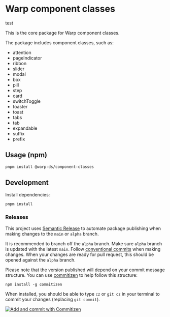 # Warp component classes

test

This is the core package for Warp component classes.

The package includes component classes, such as:

- attention
- pageIndicator
- ribbon
- slider
- modal
- box
- pill
- step
- card
- switchToggle
- toaster
- toast
- tabs
- tab
- expandable
- suffix
- prefix

## Usage (npm)

```sh
pnpm install @warp-ds/component-classes
```

## Development

Install dependencies:

```sh
pnpm install
```

### Releases

This project uses
[Semantic Release](https://github.com/semantic-release/semantic-release) to
automate package publishing when making changes to the `main` or `alpha` branch.

It is recommended to branch off the `alpha` branch. Make sure `alpha` branch is
updated with the latest `main`.
Follow [conventional commits](https://www.conventionalcommits.org/en/v1.0.0/#summary)
when making changes. When your changes are ready for pull request, this should be
opened against the `alpha` branch.

Please note that the version published will depend on your commit message
structure. You can use [commitizen](https://github.com/commitizen/cz-cli) to help
follow this structure:

```
npm install -g commitizen
```

When installed, you should be able to type `cz` or `git cz` in your terminal to
commit your changes (replacing `git commit`).

[![Add and commit with Commitizen](https://github.com/commitizen/cz-cli/raw/master/meta/screenshots/add-commit.png)](https://github.com/commitizen/cz-cli/raw/master/meta/screenshots/add-commit.png)

